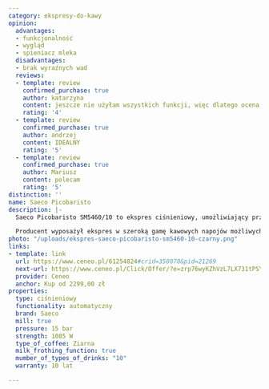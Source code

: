 ```yaml
---
category: ekspresy-do-kawy
opinion:
  advantages:
  - funkcjonalność
  - wygląd
  - spieniacz mleka
  disadvantages:
  - brak wyraźnych wad
  reviews:
  - template: review
    confirmed_purchase: true
    author: katarzyna
    content: jeszcze nie użyłam wszystkich funkcji, więc dlatego ocena dobra
    rating: '4'
  - template: review
    confirmed_purchase: true
    author: andrzej
    content: IDEALNY
    rating: '5'
  - template: review
    confirmed_purchase: true
    author: Mariusz
    content: polecam
    rating: '5'
distinction: ''
name: Saeco Picobaristo
description: |-
  Saeco Picobaristo SM5460/10 to ekspres ciśnieniowy, umożliwiający przygotowanie aż 10 rozmaitych rodzajów kawy. Świeżo mielone ziarna wydobywają kawowy smak i aromat podczas zaparzania, a wbudowany spieniacz mleka sprawia, że napój jest idealnie kremowy i delikatny. Ekspres otrzymał certyfikat jakości włoskich ekspertów.

  Producent wyposażył ekspres w szeroką gamę kawowych napojów możliwych do przygotowania. Dzięki intuicyjnemu panelowi personalizacji napoju, użytkownik może przygotować każdy z nich według własnych preferencji smakowych. Ekspres Saeco Picobaristo posiada również wbudowany młynek ceramiczny z możliwością regulacji, dzięki czemu kawa jest zawsze świeżo zmielona. Takie właściwości pozwalają na zapażenie kaw o różnym stopiu intensywności. System AquaClean pozwala na zaparzenie nawet do 5000 filiżanek kawy bez konieczności wymiany filtra, a technologia Latte Perfetto polegająca na podwójnym spienieniu mleka daje możliwość otrzymania napoju ze smaczną, idealnie puszystą pianką.
photo: "/uploads/ekspres-saeco-picobaristo-sm5460-10-czarny.png"
links:
- template: link
  url: https://www.ceneo.pl/61254824#crid=358070&pid=21269
  next-url: https://www.ceneo.pl/Click/Offer/?e=zrp76wyKZhVzL7LX731tPSYcDjitgfmhABD40CzqNhi44SbGzMdUMn_7j7XwIV27S1ONSABNUY2Rtmq0iARLE1YoGCeE7Ftamfp3c1FonVHbBHgwVhq6t5m1V0ijiOFgLqOrkWg5k6Kdaarp73GQ09ALh1NoMtry4edm8inLlQu9I7Ev0zOXMEi42I0V0FaBRaTRYApF4ub68KCHGGGlhqVQTMJZBQ3dKz1Pmn1OGgL_xeVof3-pI6VQTMJZBQ3dpVBMwlkFDd1p-7kmc3_HZsmM7ALs8xHmpgvCN6OppvayDOckYm3pno2lgE0mvTpr_lN4y7laAZqzDzO_I3YoTTyxQ5pgzCPEP0WfBp-4Tx9RrSxJ-GBgUy_fMC8Uh7D4J2g_RAC3ks7MC4LmeZOmrA==&a=2&rc=notset
  provider: Ceneo
  anchor: Kup od 2299,00 zł
properties:
  type: ciśnieniowy
  functionality: automatyczny
  brand: Saeco
  mill: true
  pressure: 15 bar
  strength: 1085 W
  type_of_coffee: Ziarna
  milk_frothing_function: true
  mumber_of_types_of_drinks: "10"
  warranty: 10 lat

---
```

